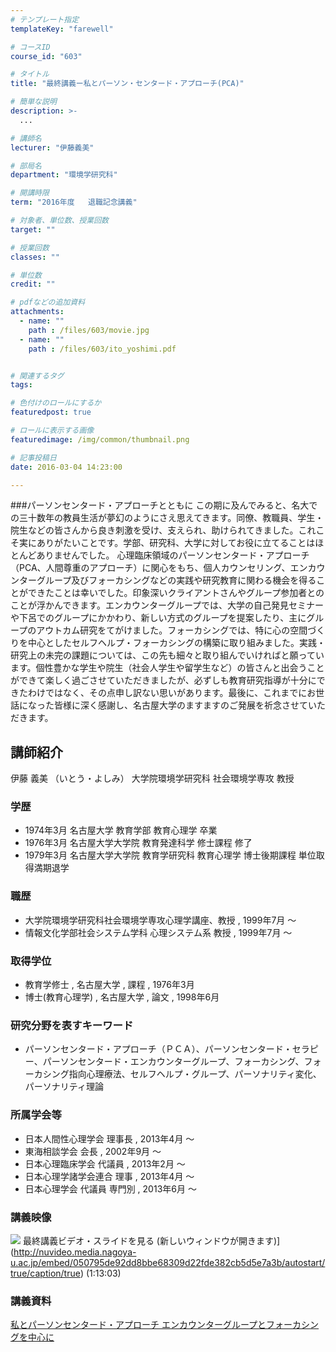 ```yaml
---
# テンプレート指定
templateKey: "farewell"

# コースID
course_id: "603"

# タイトル
title: "最終講義ー私とパーソン・センタード・アプローチ(PCA)"

# 簡単な説明
description: >-
  ...

# 講師名
lecturer: "伊藤義美"

# 部局名
department: "環境学研究科"

# 開講時限
term: "2016年度	退職記念講義"

# 対象者、単位数、授業回数
target: ""

# 授業回数
classes: ""

# 単位数
credit: ""

# pdfなどの追加資料
attachments: 
  - name: "" 
    path : /files/603/movie.jpg
  - name: "" 
    path : /files/603/ito_yoshimi.pdf


# 関連するタグ
tags:

# 色付けのロールにするか
featuredpost: true

# ロールに表示する画像
featuredimage: /img/common/thumbnail.png

# 記事投稿日
date: 2016-03-04 14:23:00

---
```

###パーソンセンタード・アプローチとともに この期に及んでみると、名大での三十数年の教員生活が夢幻のようにさえ思えてきます。同僚、教職員、学生・院生などの皆さんから良き刺激を受け、支えられ、助けられてきました。これこそ実にありがたいことです。学部、研究科、大学に対してお役に立てることはほとんどありませんでした。 心理臨床領域のパーソンセンタード・アプローチ（PCA、人間尊重のアプローチ）に関心をもち、個人カウンセリング、エンカウンターグループ及びフォーカシングなどの実践や研究教育に関わる機会を得ることができたことは幸いでした。印象深いクライアントさんやグループ参加者とのことが浮かんできます。エンカウンターグループでは、大学の自己発見セミナーや下呂でのグループにかかわり、新しい方式のグループを提案したり、主にグループのアウトカム研究をてがけました。フォーカシングでは、特に心の空間づくりを中心としたセルフヘルプ・フォーカシングの構築に取り組みました。実践・研究上の未完の課題については、この先も細々と取り組んでいければと願っています。個性豊かな学生や院生（社会人学生や留学生など）の皆さんと出会うことができて楽しく過ごさせていただきましたが、必ずしも教育研究指導が十分にできたわけではなく、その点申し訳ない思いがあります。最後に、これまでにお世話になった皆様に深く感謝し、名古屋大学のますますのご発展を祈念させていただきます。
## 講師紹介

伊藤 義美 （いとう・よしみ） 大学院環境学研究科 社会環境学専攻 教授 

### 学歴

  * 1974年3月 名古屋大学 教育学部 教育心理学 卒業
  * 1976年3月 名古屋大学大学院 教育発達科学 修士課程 修了
  * 1979年3月 名古屋大学大学院 教育学研究科 教育心理学 博士後期課程 単位取得満期退学

### 職歴

  * 大学院環境学研究科社会環境学専攻心理学講座、教授 , 1999年7月 ～
  * 情報文化学部社会システム学科 心理システム系 教授 , 1999年7月 ～

### 取得学位

  * 教育学修士 , 名古屋大学 , 課程 , 1976年3月
  * 博士(教育心理学) , 名古屋大学 , 論文 , 1998年6月

### 研究分野を表すキーワード

  * パーソンセンタード・アプローチ（ＰＣＡ）、パーソンセンタード・セラピー、パーソンセンタード・エンカウンターグループ、フォーカシング、フォーカシング指向心理療法、セルフヘルプ・グループ、パーソナリティ変化、パーソナリティ理論

### 所属学会等

  * 日本人間性心理学会 理事長 , 2013年4月 ～ 
  * 東海相談学会 会長 , 2002年9月 ～ 
  * 日本心理臨床学会 代議員 , 2013年2月 ～ 
  * 日本心理学諸学会連合 理事 , 2013年4月 ～ 
  * 日本心理学会 代議員 専門別 , 2013年6月 ～
### 講義映像


![](/files/603/movie.jpg) 最終講義ビデオ・スライドを見る (新しいウィンドウが開きます)](http://nuvideo.media.nagoya-u.ac.jp/embed/050795de92dd8bbe68309d22fde382cb5d5e7a3b/autostart/true/caption/true) (1:13:03) 

  
### 講義資料  

[私とパーソンセンタード・アプローチ エンカウンターグループとフォーカシングを中心に](/files/603/ito_yoshimi.pdf) 
